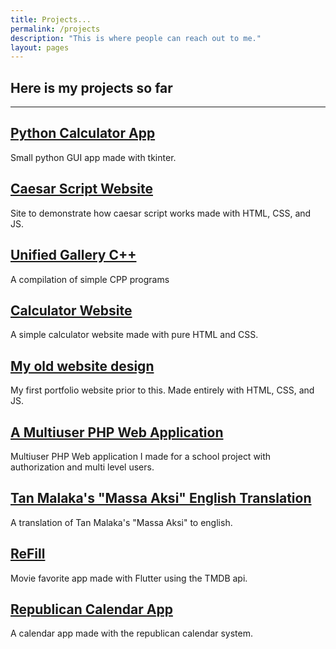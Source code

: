 ```yaml
---
title: Projects...
permalink: /projects
description: "This is where people can reach out to me."
layout: pages
---
```


## Here is my projects so far

---

## [Python Calculator App](https://github.com/eviepk12/calculator)

Small python GUI app made with tkinter.

## [Caesar Script Website]({{site.url}}/caesar-script-website/)

Site to demonstrate how caesar script works made with HTML, CSS, and JS.

## [Unified Gallery C++](https://onlinegdb.com/F1wAVc81A)

A compilation of simple CPP programs

## [Calculator Website]({{site.url}}/calculator-website/)

A simple calculator website made with pure HTML and CSS.

## [My old website design]({{site.url}}/archived-website/)

My first portfolio website prior to this. Made entirely with HTML, CSS, and JS.

## [A Multiuser PHP Web Application](https://github.com/eviepk12/multiuser-php)

Multiuser PHP Web application I made for a school project with authorization and multi level users.

## [Tan Malaka's "Massa Aksi" English Translation]({{site.url}}/tmk)

A translation of Tan Malaka's "Massa Aksi" to english.

## [ReFill](https://github.com/eviepk12/ReFill)

Movie favorite app made with Flutter using the TMDB api.

## [Republican Calendar App](https://github.com/eviepk12/republican_calendar)

A calendar app made with the republican calendar system.
